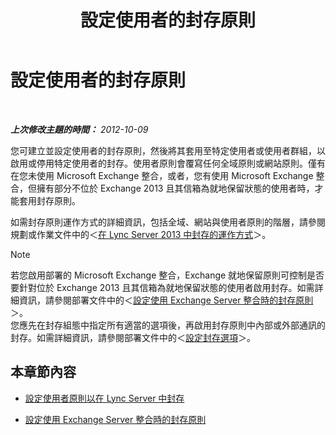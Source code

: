 ﻿---
title: 設定使用者的封存原則
TOCTitle: 設定使用者的封存原則
ms:assetid: 1bbb45df-0590-4c66-9d65-d25526f57790
ms:mtpsurl: https://technet.microsoft.com/zh-tw/library/JJ204722(v=OCS.15)
ms:contentKeyID: 49290253
ms.date: 08/10/2015
mtps_version: v=OCS.15
ms.translationtype: HT
---

# 設定使用者的封存原則

 

_**上次修改主題的時間：** 2012-10-09_

您可建立並設定使用者的封存原則，然後將其套用至特定使用者或使用者群組，以啟用或停用特定使用者的封存。使用者原則會覆寫任何全域原則或網站原則。僅有在您未使用 Microsoft Exchange 整合，或者，您有使用 Microsoft Exchange 整合，但擁有部分不位於 Exchange 2013 且其信箱為就地保留狀態的使用者時，才能套用封存原則。

如需封存原則運作方式的詳細資訊，包括全域、網站與使用者原則的階層，請參閱規劃或作業文件中的＜[在 Lync Server 2013 中封存的運作方式](lync-server-2013-how-archiving-works.md)＞。

> [!NOTE]
> 若您啟用部署的 Microsoft Exchange 整合，Exchange 就地保留原則可控制是否要針對位於 Exchange 2013 且其信箱為就地保留狀態的使用者啟用封存。如需詳細資訊，請參閱部署文件中的＜<a href="lync-server-2013-setting-up-policies-for-archiving-when-using-exchange-server-integration.md">設定使用 Exchange Server 整合時的封存原則</a>＞。<br />
> 您應先在封存組態中指定所有適當的選項後，再啟用封存原則中內部或外部通訊的封存。如需詳細資訊，請參閱部署文件中的＜<a href="lync-server-2013-configuring-archiving-options.md">設定封存選項</a>＞。


## 本章節內容

  - [設定使用者原則以在 Lync Server 中封存](lync-server-2013-setting-up-user-policies-for-archiving-in-lync-server.md)

  - [設定使用 Exchange Server 整合時的封存原則](lync-server-2013-setting-up-policies-for-archiving-when-using-exchange-server-integration.md)


